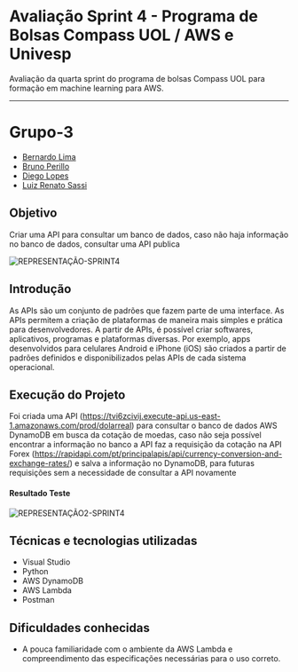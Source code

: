 # Avaliação Sprint 4 - Programa de Bolsas Compass UOL / AWS e Univesp

Avaliação da quarta sprint do programa de bolsas Compass UOL para formação em machine learning para AWS.

***

# Grupo-3

- [Bernardo Lima](https://github.com/belima93)
- [Bruno Perillo](https://github.com/brunoperillo)
- [Diego Lopes](https://github.com/Diegox0301)
- [Luiz Renato Sassi](https://github.com/luizrsassi)

## Objetivo

Criar uma API para consultar um banco de dados, caso não haja informação no banco de dados, consultar uma API publica 

![REPRESENTAÇÃO-SPRINT4](https://user-images.githubusercontent.com/81330043/229531860-500b4683-d830-4da6-9745-8604361e63ab.png)



## Introdução

As APIs são um conjunto de padrões que fazem parte de uma interface. As APIs permitem a criação de plataformas de maneira mais simples e prática para desenvolvedores. A partir de APIs, é possível criar softwares, aplicativos, programas e plataformas diversas. Por exemplo, apps desenvolvidos para celulares Android e iPhone (iOS) são criados a partir de padrões definidos e disponibilizados pelas APIs de cada sistema operacional.



## Execução do Projeto

Foi criada uma API (https://tvi6zcivij.execute-api.us-east-1.amazonaws.com/prod/dolarreal) para consultar o banco de dados AWS DynamoDB em busca da cotação de moedas, caso não seja possível encontrar a informação no banco a API faz a requisição da cotação na API Forex (https://rapidapi.com/pt/principalapis/api/currency-conversion-and-exchange-rates/) e salva a informação no DynamoDB, para futuras requisições sem a necessidade de consultar a API novamente

#### Resultado Teste

![REPRESENTAÇÃO2-SPRINT4](https://user-images.githubusercontent.com/81330043/229535163-c8d04fb4-1716-4873-a472-6c5c35cecca4.png)

## Técnicas e tecnologias utilizadas

*	Visual Studio
*	Python
*	AWS DynamoDB
*	AWS Lambda
*	Postman

## Dificuldades conhecidas

* A pouca familiaridade com o ambiente da AWS Lambda e compreendimento das especificações necessárias para o uso correto.

